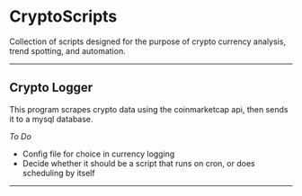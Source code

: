 # CryptoScripts
Collection of scripts designed for the purpose of crypto currency analysis, trend spotting, and automation.

------
## Crypto Logger
This program scrapes crypto data using the coinmarketcap api, then sends it to a mysql database. 

*To Do*
  * Config file for choice in currency logging
  * Decide whether it should be a script that runs on cron, or does scheduling by itself
------
